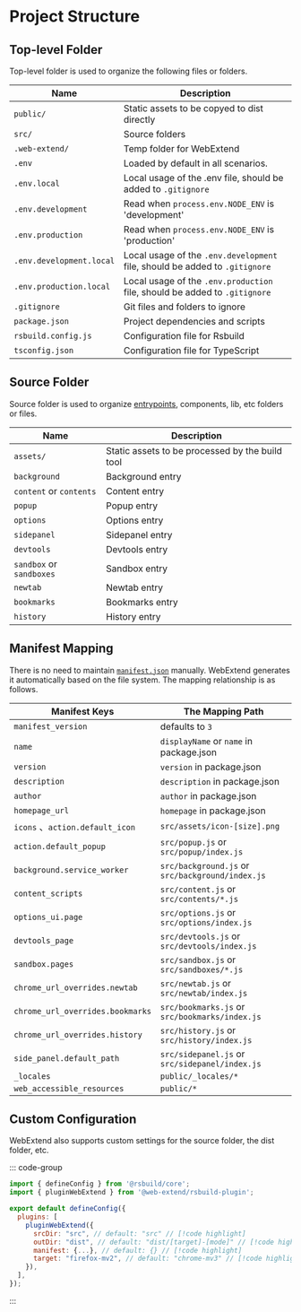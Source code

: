 # Project Structure

## Top-level Folder

Top-level folder is used to organize the following files or folders.

| Name                     | Description                                                                 |
| ------------------------ | --------------------------------------------------------------------------- |
| `public/`                | Static assets to be copyed to dist directly                                 |
| `src/`                   | Source folders                                                              |
| `.web-extend/`           | Temp folder for WebExtend                                                   |
| `.env`                   | Loaded by default in all scenarios.                                         |
| `.env.local`             | Local usage of the .env file, should be added to `.gitignore`               |
| `.env.development`       | Read when `process.env.NODE_ENV` is 'development'                           |
| `.env.production`        | Read when `process.env.NODE_ENV` is 'production'                            |
| `.env.development.local` | Local usage of the `.env.development` file, should be added to `.gitignore` |
| `.env.production.local`  | Local usage of the `.env.production` file, should be added to `.gitignore`  |
| `.gitignore`             | Git files and folders to ignore                                             |
| `package.json`           | Project dependencies and scripts                                            |
| `rsbuild.config.js`      | Configuration file for Rsbuild                                              |
| `tsconfig.json`          | Configuration file for TypeScript                                           |

## Source Folder

Source folder is used to organize [entrypoints](./entrypoints.md), components, lib, etc folders or files.

| Name                     | Description                                     |
| ------------------------ | ----------------------------------------------- |
| `assets/`                | Static assets to be processed by the build tool |
| `background`             | Background entry                                |
| `content` or `contents`  | Content entry                                   |
| `popup`                  | Popup entry                                     |
| `options`                | Options entry                                   |
| `sidepanel`              | Sidepanel entry                                 |
| `devtools`               | Devtools entry                                  |
| `sandbox` or `sandboxes` | Sandbox entry                                   |
| `newtab`                 | Newtab entry                                    |
| `bookmarks`              | Bookmarks entry                                 |
| `history`                | History entry                                   |

## Manifest Mapping

There is no need to maintain [`manifest.json`](https://developer.chrome.com/docs/extensions/reference/manifest) manually. WebExtend generates it automatically based on the file system. The mapping relationship is as follows.

| Manifest Keys                    | The Mapping Path                                 |
| -------------------------------- | ------------------------------------------------ |
| `manifest_version`               | defaults to `3`                                  |
| `name`                           | `displayName` or `name` in package.json          |
| `version`                        | `version` in package.json                        |
| `description`                    | `description` in package.json                    |
| `author`                         | `author` in package.json                         |
| `homepage_url`                   | `homepage` in package.json                       |
| `icons` 、`action.default_icon`  | `src/assets/icon-[size].png`                     |
| `action.default_popup`           | `src/popup.js` or `src/popup/index.js`           |
| `background.service_worker`      | `src/background.js` or `src/background/index.js` |
| `content_scripts`                | `src/content.js` or `src/contents/*.js`          |
| `options_ui.page`                | `src/options.js` or `src/options/index.js`       |
| `devtools_page`                  | `src/devtools.js` or `src/devtools/index.js`     |
| `sandbox.pages`                  | `src/sandbox.js` or `src/sandboxes/*.js`         |
| `chrome_url_overrides.newtab`    | `src/newtab.js` or `src/newtab/index.js`         |
| `chrome_url_overrides.bookmarks` | `src/bookmarks.js` or `src/bookmarks/index.js`   |
| `chrome_url_overrides.history`   | `src/history.js` or `src/history/index.js`       |
| `side_panel.default_path`        | `src/sidepanel.js` or `src/sidepanel/index.js`   |
| `_locales`                       | `public/_locales/*`                              |
| `web_accessible_resources`       | `public/*`                                       |

## Custom Configuration

WebExtend also supports custom settings for the source folder, the dist folder, etc.

::: code-group

```js [rsbuild.config.js]
import { defineConfig } from '@rsbuild/core';
import { pluginWebExtend } from '@web-extend/rsbuild-plugin';

export default defineConfig({
  plugins: [
    pluginWebExtend({
      srcDir: "src", // default: "src" // [!code highlight]
      outDir: "dist", // default: "dist/[target]-[mode]" // [!code highlight]
      manifest: {...}, // default: {} // [!code highlight]
      target: "firefox-mv2", // default: "chrome-mv3" // [!code highlight]
    }),
  ],
});
```

:::
